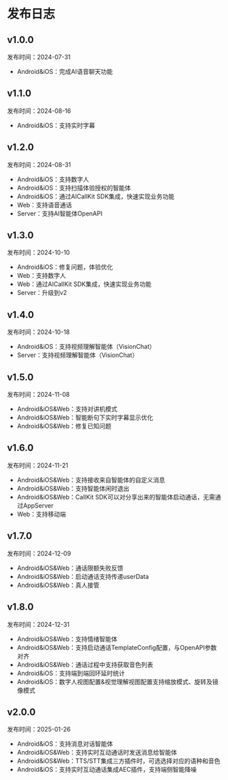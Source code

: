 # 发布日志

## v1.0.0
发布时间：2024-07-31
* Android&iOS：完成AI语音聊天功能

## v1.1.0
发布时间：2024-08-16
* Android&iOS：支持实时字幕

## v1.2.0
发布时间：2024-08-31
* Android&iOS：支持数字人
* Android&iOS：支持扫描体验授权的智能体
* Android&iOS：通过AICallKit SDK集成，快速实现业务功能
* Web：支持语音通话
* Server：支持AI智能体OpenAPI

## v1.3.0
发布时间：2024-10-10
* Android&iOS：修复问题，体验优化
* Web：支持数字人
* Web：通过AICallKit SDK集成，快速实现业务功能
* Server：升级到v2

## v1.4.0
发布时间：2024-10-18
* Android&iOS：支持视频理解智能体（VisionChat）
* Server：支持视频理解智能体（VisionChat）

## v1.5.0
发布时间：2024-11-08
* Android&iOS&Web：支持对讲机模式
* Android&iOS&Web：智能断句下实时字幕显示优化
* Android&iOS&Web：修复已知问题


## v1.6.0
发布时间：2024-11-21
* Android&iOS&Web：支持接收来自智能体的自定义消息
* Android&iOS&Web：支持智能体闲时退出
* Android&iOS&Web：CallKit SDK可以对分享出来的智能体启动通话，无需通过AppServer
* Web：支持移动端

## v1.7.0
发布时间：2024-12-09
* Android&iOS&Web：通话限额失败反馈
* Android&iOS&Web：启动通话支持传递userData
* Android&iOS&Web：真人接管

## v1.8.0
发布时间：2024-12-31
* Android&iOS&Web：支持情绪智能体
* Android&iOS&Web：支持启动通话TemplateConfig配置，与OpenAPI参数对齐
* Android&iOS&Web：通话过程中支持获取音色列表
* Android&iOS：支持端到端回环延时统计
* Android&iOS：数字人视图配置&视觉理解视图配置支持缩放模式、旋转及镜像模式

## v2.0.0
发布时间：2025-01-26
* Android&iOS：支持消息对话智能体
* Android&iOS&Web：支持实时互动通话时发送消息给智能体
* Android&iOS&Web：TTS/STT集成三方插件时，可选选择对应的语种和音色
* Android&iOS：支持实时互动通话集成AEC插件，支持端侧智能降噪
